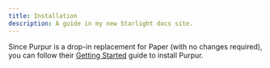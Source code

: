```yaml
---
title: Installation
description: A guide in my new Starlight docs site.
---
```


Since Purpur is a drop-in replacement for Paper (with no changes required), you can follow their [Getting Started](https://docs.papermc.io/paper/getting-started) guide to install Purpur.
